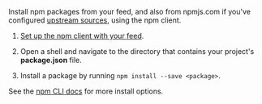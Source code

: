 Install npm packages from your feed, and also from npmjs.com if you've configured [upstream sources](../../npm/upstream-sources.md), using the npm client.

1. [Set up the npm client with your feed](../../npm/npmrc.md).

1. Open a shell and navigate to the directory that contains your project's **package.json** file.

1. Install a package by running `npm install --save <package>`. 

See the [npm CLI docs](https://docs.npmjs.com/cli/install) for more install options.
